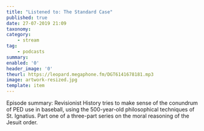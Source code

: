 ```yaml
---
title: "Listened to: The Standard Case"
published: true
date: 27-07-2019 21:09
taxonomy:
category:
	- stream
tag:
	- podcasts
summary:
enabled: '0'
header_image: '0'
theurl: https://leopard.megaphone.fm/DGT6141678181.mp3
image: artwork-resized.jpg
template: item
---
```

 
Episode summary: Revisionist History tries to make sense of the conundrum of PED use in baseball, using the 500-year-old philosophical techniques of St. Ignatius. Part one of a three-part series on the moral reasoning of the Jesuit order.
